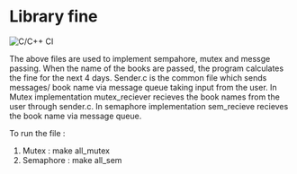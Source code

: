 # Library fine
![C/C++ CI](https://github.com/99002444/Linux/workflows/C/C++%20CI/badge.svg?branch=master)

The above files are used to implement sempahore, mutex and messge passing. When the name of the books are passed, the program calculates the fine for the next 4 days.
Sender.c is the common file which sends messages/ book name via message queue taking input from the user. 
In Mutex implementation mutex_reciever recieves the book names from the user through sender.c.
In semaphore implementation sem_recieve recieves the book name via message queue.

To run the file :
1. Mutex : 
  make all_mutex
2. Semaphore :
  make all_sem
